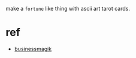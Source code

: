make a `fortune` like thing with ascii art tarot cards.

# ref
* [businessmagik](https://tomcritchlow.com/wiki/businessmagik/)
